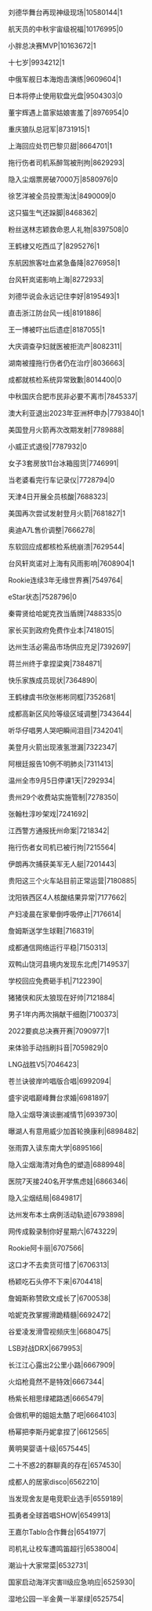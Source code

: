 刘德华舞台再现神级现场|10580144|1

航天员的中秋宇宙级祝福|10176995|0

小胖总决赛MVP|10163672|1

十七岁|9934212|1

中俄军舰日本海炮击演练|9609604|1

日本将停止使用软盘光盘|9504303|0

董宇辉遇上苗家姑娘害羞了|8976954|0

重庆狼队总冠军|8731915|1

上海回应处罚巴黎贝甜|8664701|1

拖行伤者司机系醉驾被刑拘|8629293|

隐入尘烟票房破7000万|8580976|0

徐艺洋被全员投票淘汰|8490009|0

这只猫生气还跺脚|8468362|

粉丝送林志颖救命恩人礼物|8397508|0

王鹤棣又吃西瓜了|8295276|1

东航因旅客吐血紧急备降|8276958|1

台风轩岚诺影响上海|8272933|

刘德华说会永远记住李好|8195493|1

直击浙江防台风一线|8191886|

王一博被吓出后遗症|8187055|1

大庆调查孕妇就医被拒流产|8082311|

湖南被撞拖行伤者仍在治疗|8036663|

成都就核检系统异常致歉|8014400|0

中秋国庆合肥市民非必要不离市|7845337|

澳大利亚退出2023年亚洲杯申办|7793840|1

美国登月火箭再次改期发射|7789888|

小威正式退役|7787932|0

女子3套房放11台冰箱囤货|7746991|

当老婆看完行车记录仪|7728794|0

天津4日开展全员核酸|7688323|

美国再次尝试发射登月火箭|7681827|1

奥迪A7L售价调整|7666278|

东软回应成都核检系统崩溃|7629544|

台风轩岚诺对上海有风雨影响|7608904|1

Rookie连续3年无缘世界赛|7549764|

eStar状态|7528796|0

秦霄贤给哈妮克孜当盾牌|7488335|0

家长买到政府免费作业本|7418015|

达州生活必需品市场供应充足|7392697|

蒋兰州终于拿捏梁爽|7384871|

快乐家族成员现状|7364890|

王鹤棣虞书欣张彬彬同框|7352681|

成都高新区风险等级区域调整|7343644|

听华仔唱男人哭吧瞬间泪目|7342041|

美登月火箭出现液氢泄漏|7322347|

阿根廷报告10例不明肺炎|7311413|

温州全市9月5日停课1天|7292934|

贵州29个收费站实施管制|7278350|

张翰杜淳吵架戏|7241692|

江西警方通报抚州命案|7218342|

拖行伤者女司机已被行拘|7215564|

伊朗再次捕获美军无人艇|7201443|

贵阳这三个火车站目前正常运营|7180885|

沈阳铁西区4人核酸结果异常|7177662|

产妇凌晨在家晕倒呼吸停止|7176614|

詹姆斯送学生球鞋|7168319|

成都通信网络运行平稳|7150313|

双鸭山饶河县境内发现东北虎|7149537|

学校回应免费砸手机|7122390|

猪猪侠和灰太狼现在好帅|7121884|

男子1年内两次捐献干细胞|7100373|

2022要疯总决赛开赛|7090977|1

来体验手动挡刷抖音|7059829|0

LNG战胜V5|7046423|

苍兰诀彼岸吟唱版合唱|6992094|

盛宇说唱巅峰舞台求婚|6981897|

隐入尘烟导演谈删减情节|6939730|

曝湖人有意用威少加首轮换康利|6898482|

张雨霏入读东南大学|6895166|

隐入尘烟海清对角色的塑造|6889948|

医院7天接240名开学焦虑娃|6866346|

隐入尘烟结局|6849817|

达州发布本土病例活动轨迹|6793898|

网传成毅录制你好星期六|6743229|

Rookie阿卡丽|6707566|

这口才不去卖货可惜了|6706313|

杨颖吃石头停不下来|6704418|

詹姆斯称赞欧文成长了|6700538|

哈妮克孜掌握滑跪精髓|6692472|

谷爱凌发滑雪视频庆生|6680475|

LSB对战DRX|6679953|

长江江心露出2公里小路|6667909|

火焰枪竟然不是特效|6667344|

杨紫长相思绿裙路透|6665479|

会做机甲的姐姐太酷了吧|6664103|

杨幂把李斯丹妮拿捏了|6612565|

黄明昊婴语十级|6575445|

二十不惑2的群聊真的存在|6574530|

成都人的居家disco|6562210|

当发现舍友是电竞职业选手|6559189|

孤勇者全球首唱SHOW|6549913|

王嘉尔Tablo合作舞台|6541977|

司机礼让校车遭鸣笛超行|6538004|

潮汕十大家常菜|6532731|

国家启动海洋灾害II级应急响应|6525930|

湿地公园一半金黄一半翠绿|6525754|

